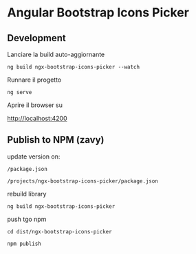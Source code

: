 # Angular Bootstrap Icons Picker

## Development

Lanciare la build auto-aggiornante

`ng build ngx-bootstrap-icons-picker --watch`

Runnare il progetto

`ng serve`

Aprire il browser su

[http://localhost:4200](http://localhost:4200)




## Publish to NPM (zavy)

update version on:

`/package.json`

`/projects/ngx-bootstrap-icons-picker/package.json`

rebuild library

`ng build ngx-bootstrap-icons-picker`

push tgo npm

`cd dist/ngx-bootstrap-icons-picker`

`npm publish`
